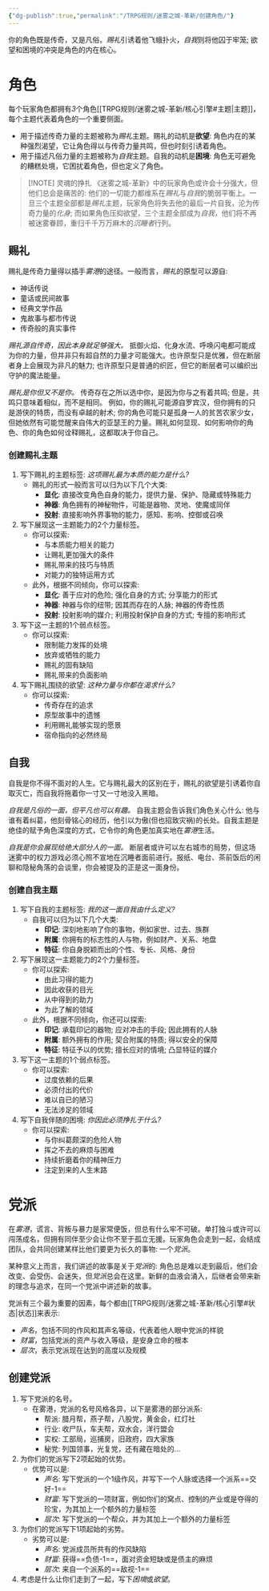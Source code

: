 ```yaml
---
{"dg-publish":true,"permalink":"/TRPG规则/迷雾之城-革新/创建角色/"}
---
```


你的角色既是传奇，又是凡俗。*赐礼*引诱着他飞蛾扑火，*自我*则将他囚于牢笼; 欲望和困境的冲突是角色的内在核心。
# 角色
每个玩家角色都拥有*3*个角色[[TRPG规则/迷雾之城-革新/核心引擎#主题\|主题]]，每个主题代表着角色的一个重要侧面。
- 用于描述传奇力量的主题被称为*赐礼*主题。赐礼的动机是**欲望**: 角色内在的某种强烈渴望，它让角色得以与传奇力量共鸣，但也时刻引诱着角色。
- 用于描述凡俗力量的主题被称为*自我*主题。自我的动机是**困境**: 角色无可避免的糟糕处境，它困扰着角色，但也定义了角色。

> [!NOTE] 灵魂的挣扎
> 《迷雾之城-革新》中的玩家角色或许会十分强大，但他们总会是痛苦的: 他们的一切能力都维系在*赐礼*与*自我*的脆弱平衡上。一旦三个主题全部都是*赐礼*主题，玩家角色将失去他的最后一片自我，沦为传奇力量的*化身*; 而如果角色压抑欲望，三个主题全部成为*自我*，他们将不再被迷雾眷顾，重归千千万万麻木的*沉睡者*行列。

## 赐礼
赐礼是传奇力量得以插手*雾港*的途径。一般而言，*赐礼*的原型可以源自:
- 神话传说
- 童话或民间故事
- 经典文学作品
- 鬼故事与都市传说
- 传奇般的真实事件

*赐礼源自传奇，因此本身就足够强大。* 抵御火焰、化身水流、呼唤闪电都可能成为你的力量，但并非只有超自然的力量才可能强大。也许原型只是优雅，但在断层者身上会展现为非凡的魅力; 也许原型只是普通的织匠，但它的断层者可以编织出守护的魔法能量。

*赐礼是你但又不是你。* 传奇存在之所以选中你，是因为你与之有着共鸣; 但是，共鸣只意味着相似，而不是相同。 例如，你的赐礼可能源自罗宾汉，但你拥有的只是游侠的特质，而没有卓越的射术; 你的角色可能只是孤身一人的贫苦农家少女，但她依然有可能觉醒来自伟大的亚瑟王的力量。赐礼如何显现、如何影响你的角色、你的角色如何诠释赐礼，这都取决于你自己。

### 创建赐礼主题
1. 写下赐礼的主题标签: *这项赐礼最为本质的能力是什么?*
	-  赐礼的形式一般而言可以归为以下几个大类:
		- **显化**: 直接改变角色自身的能力，提供力量、保护、隐藏或特殊能力
		- **神器**: 角色拥有的神秘物件，可能是器物、灵地、使魔或同伴
		- **投射**: 直接影响外界事物的能力，感知、影响、控御或召唤
2. 写下展现这一主题能力的2个力量标签。
	- 你可以探索:
		- 与本质能力相关的能力
		- 让赐礼更加强大的条件
		- 赐礼带来的技巧与特质
		- 对能力的独特运用方式
	- 此外，根据不同倾向，你可以探索:
		- **显化**: 善于应对的危险; 强化自身的方式; 分享能力的形式
		- **神器**: 神器与你的纽带; 因其而存在的人脉; 神器的传奇性质
		- **投射**: 投射影响的媒介; 利用投射保护自身的方式; 专擅的影响形式
3. 写下这一主题的1个弱点标签。
	- 你可以探索:
		- 限制能力发挥的处境
		- 放弃或牺牲的能力
		- 赐礼的固有缺陷
		- 赐礼带来的负面影响
4. 写下赐礼围绕的欲望: *这种力量与你都在渴求什么?*
	- 你可以探索:
		- 传奇存在的追求
		- 原型故事中的遗憾
		- 利用赐礼能够实现的愿景
		- 宿命指向的必然终局

## 自我
自我是你不得不面对的人生。它与赐礼最大的区别在于，赐礼的欲望是引诱着你自取灭亡，而自我将拖着你一寸又一寸地没入黑暗。

*自我是凡俗的一面，但平凡也可以有趣。* 自我主题会告诉我们角色关心什么: 他与谁有着纠葛，他刻骨铭心的经历，他引以为傲(但也招致灾祸)的长处。自我主题是绝佳的赋予角色深度的方式，它令你的角色更加真实地在*雾港*生活。

*自我是你会展现给绝大部分人的一面。* 断层者或许可以左右城市的局势，但这场迷雾中的权力游戏必须心照不宣地在沉睡者面前进行。报纸、电台、茶前饭后的闲聊和隐秘角落的会谈里，你会被提及的正是这一面身份。

### 创建自我主题
1. 写下自我的主题标签: *我的这一面自我由什么定义?*
	- 自我可以归为以下几个大类:
		- **印记**: 深刻地影响了你的事物，例如家世、过去、族群
		- **附属**: 你拥有的标志性的人与物，例如财产、关系、地盘
		- **特征**: 你自身脱颖而出的个性、专长、风格、身份
2. 写下展现这一主题能力的2个力量标签。
	- 你可以探索:
		- 由此习得的能力
		- 因此收获的目光
		- 从中得到的助力
		- 为此了解的领域
	- 此外，根据不同倾向，你还可以探索:
		- **印记**: 承载印记的器物; 应对冲击的手段; 因此拥有的人脉
		- **附属**: 额外拥有的作用; 契合附属的特质; 得以安全的保障
		- **特征**: 特征予以的优势; 擅长应对的情境; 凸显特征的媒介
3. 写下这一主题的1个弱点标签。
	- 你可以探索:
		- 过度依赖的后果
		- 必须付出的代价
		- 难以自已的陋习
		- 无法涉足的领域
4. 写下自我伴随的困境: *你因此必须挣扎于什么?*
	- 你可以探索:
		- 与你纠葛颇深的危险人物
		- 挥之不去的麻烦与困难
		- 持续折磨着你的精神压力
		- 注定到来的人生末路


# 党派
在*雾港*，谎言、背叛与暴力是家常便饭，但总有什么牢不可破。单打独斗或许可以闯荡成名，但拥有同伴至少会让你不至于孤立无援。玩家角色会走到一起，会结成团队，会共同创建某样比他们要更为长久的事物: 一个*党派*。

某种意义上而言，我们讲述的故事是关于*党派*的: 角色总是难以走到最后，他们会改变、会受伤、会迷失，但*党派*总会在这里。新鲜的血液会涌入，后继者会带来新的理念与追求，在同一个党派中讲述新的故事。

党派有三个最为重要的因素，每个都由[[TRPG规则/迷雾之城-革新/核心引擎#状态\|状态]]来表示:
- *声名*，包括不同的作风和其声名等级，代表着他人眼中党派的样貌
- *财富*，包括党派的资产与收入等级，是安身立命的根本
- *层次*，表示党派现在达到的高度以及规模
## 创建党派
1. 写下党派的名号。
	- 在雾港，党派的名号风格各异，以下是雾港的部分派系:
		- 帮派: 腊月帮，燕子帮，八股党，黄金会，红灯社
		- 行业: 收尸队，车夫帮，双水会，洋行盟会
		- 实权: 工部局，巡捕房，旧政府，四大家族
		- 秘党: 列国领事，光复党，还有藏在暗处的...
2. 为你们的党派写下2项起始的优势。
	- 优势可以是:
		- *声名*: 写下党派的一个1级作风，并写下一个人脉或选择一个派系==交好-1==
		- *财富*: 写下党派的一项财富，例如你们的窝点、控制的产业或是夺得的珍宝，为其加上一个额外的力量标签
		- *层次*: 写下党派的一个帮众，并为其加上一个额外的力量标签
3. 为你们的党派写下1项起始的劣势。
	- 劣势可以是:
		- *声名*: 党派成员所共有的作风缺陷
		- *财富*: 获得==负债-1==，面对资金短缺或是债主的麻烦
		- *层次*: 来自一个派系的==敌视-1==
4. 考虑是什么让你们走到了一起，写下*困境*或*欲望*。